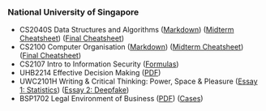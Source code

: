 ### National University of Singapore
- CS2040S Data Structures and Algorithms ([Markdown](data-structures-algorithms.md)) ([Midterm Cheatsheet](CS2040S/cs2040s-midterm.pdf)) ([Final Cheatsheet](CS2040S/cs2040s-final.pdf))
- CS2100 Computer Organisation ([Markdown](computer-organisation.md)) ([Midterm Cheatsheet](CS2100/cs2100-midterm.pdf)) ([Final Cheatsheet](CS2100/cs2100-final.pdf))
- CS2107 Intro to Information Security ([Formulas](information-security.pdf))
- UHB2214 Effective Decision Making ([PDF](behavioural-economics.pdf))
- UWC2101H Writing & Critical Thinking: Power, Space & Pleasure ([Essay 1: Statistics](essay/statistics-power.md)) ([Essay 2: Deepfake](essay/deepfake-power.md))
- BSP1702 Legal Environment of Business ([PDF](business-law.pdf)) ([Cases](cases.md))
